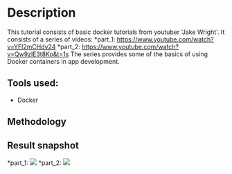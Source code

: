 # Description
This tutorial consists of basic docker tutorials from youtuber 'Jake Wright'. It consists of a series of videos:
   *part_1: https://www.youtube.com/watch?v=YFl2mCHdv24
   *part_2: https://www.youtube.com/watch?v=Qw9zlE3t8Ko&t=1s
The series provides some of the basics of using Docker containers in app development. 

## Tools used:
   * Docker
   
## Methodology

## Result snapshot
   *part_1: ![](Image/part_1.PNG)
   *part_2:	![](Image/part_2.PNG)

